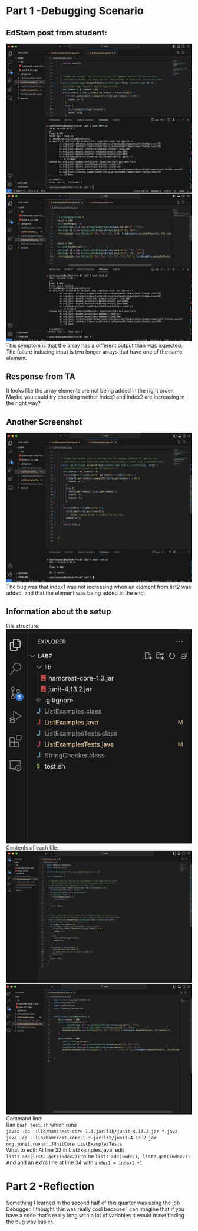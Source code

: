 # Part 1 -Debugging Scenario

## EdStem post from student:  
![Image](lab5ss1.png)
![Image](lab5ss2.png)
This symptom is that the array has a different output than was expected. The failure inducing input is two longer arrays that have one of the same element.   

## Response from TA
It looks like the array elements are not being added in the right order. Maybe you could try checking wether index1 and index2 are increasing in the right way?

## Another Screenshot
![Image](lab5ss3.png)
The bug was that index1 was not increasing when an element from list2 was added, and that the element was being added at the end.

## Information about the setup  
File structure:  
![Image](lab5ss4.png)  
Contents of each file:  
![Image](lab5ss5.png)  
![Image](lab5ss6.png)  
Command line:  
Ran `bash test.sh`  which runs  
`javac -cp .:lib/hamcrest-core-1.3.jar:lib/junit-4.13.2.jar *.java`  
`java -cp .:lib/hamcrest-core-1.3.jar:lib/junit-4.13.2.jar org.junit.runner.JUnitCore ListExamplesTests`  
What to edit:
At line 33 in ListExamples.java, edit `list1.add(list2.get(index2))` to be `list1.add(index1, list2.get(index2))`
And and an extra line at line 34 with `index1 = index1 +1`


# Part 2 -Reflection  
Something I learned in the second half of this quarter was using the jdb Debugger.
I thought this was really cool because I can imagine that if you have a code that's really long with a lot of variables it would make finding the bug way easier. 
